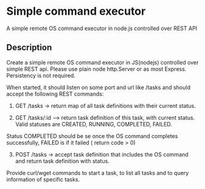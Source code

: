 # Simple command executor
A simple remote OS command executor in node.js controlled over REST API
## Description
Create a simple remote OS command executor in JS(nodejs) controlled over simple REST api. Please use plain node http.Server or as most Express. Persistency is not required.

When started, it should listen on some port and url like /tasks and should accept the following REST commands:

1. GET /tasks -> return map of all task definitions  with their current status.

2. GET /tasks/:id –> return task definition of this task, with current status. Valid statuses are CREATED, RUNNING, COMPLETED, FAILED.

Status COMPLETED should be se once the OS command completes successfully, FAILED is if it failed ( return code > 0)

3. POST /tasks -> accept task definition that includes the OS command and return task definition with status.

Provide curl/wget commands to start a task, to list all tasks and to query information of specific tasks.
